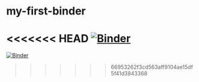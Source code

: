 # my-first-binder

<<<<<<< HEAD
[![Binder](https://mybinder.org/badge_logo.svg)](https://mybinder.org/v2/gh/tiszalab/my-first-binder/HEAD)
=======
[![Binder](https://mybinder.org/badge_logo.svg)](https://mybinder.org/v2/gh/tiszalab/my-first-binder/HEAD)
>>>>>>> 66953262f3cd563aff9104ae15df5f41d3843368
